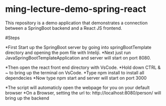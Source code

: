 # ming-lecture-demo-spring-react

This repository is a demo application that demonstrates a connection between a SpringBoot backend and a React JS frontend.

#Steps

*First Start up the SpringBoot server by going into springBootTemplate directory and opening the pom file with Inteliji.
*Next just run JavaSpringBootTemplateApplication and server will start on port 8080.

*Then open the react front end directory with VsCode.
*Hold down CTRL & ~ to bring up the terminal on VsCode.
*Type npm install to install all dependecies
*Now type npm start and server will start on port 3000

*The script will automaticly open the webpage for you on your default browser
*On a Browser, setting the url to: http://localhost:8080/person/ will bring up the backend
